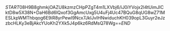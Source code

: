 $START$08H9B8ghmkjOAZU8kzmzCHpPZgT4m1LXVbj6/iJ0iYVojx2l4tUimJlCktD8w5X38N+DaH6Bd6lQxof3GgAmcUxg5U4uFj4Uc47BQuG8qUG8wZ71MESLkpWMThbqog6E9iR8yrPewI9Ncx7JklJvIHNwiduchKH039opL3Guyr2eJzzbcHLKy3eBjAkcYUoKh2YXk5J4p6kz6RdMsQ78Wg==$END$